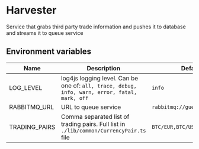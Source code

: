 # Harvester

Service that grabs third party trade information and pushes it to database and streams it to queue service

## Environment variables

| Name | Description | Default value |
| ---- | ----------- | ------------- |
| LOG_LEVEL | log4js logging level. Can be one of: `all, trace, debug, info, warn, error, fatal, mark, off` | `info` |
| RABBITMQ_URL | URL to queue service | `rabbitmq://guest:guest@localhost` |
| TRADING_PAIRS | Comma separated list of trading pairs. Full list in `./lib/common/CurrencyPair.ts` file | `BTC/EUR,BTC/USD,BTC/USDT` |
